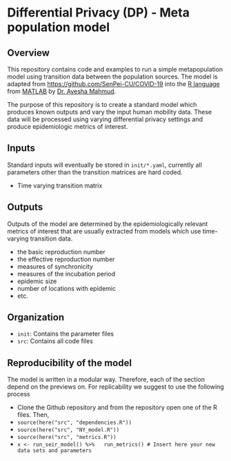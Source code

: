 # Differential Privacy (DP) - Meta population model
## Overview
This repository contains code and examples to run a simple metapopulation model
using transition data between the population sources. The model is adapted from
https://github.com/SenPei-CU/COVID-19 into the [R language](https://www.r-project.org/about.html) from [MATLAB](https://www.mathworks.com/products/matlab.html) by
[Dr. Ayesha Mahmud](https://ayeshamahmud.github.io/).

The purpose of this repository is to create a standard model which produces
known outputs and vary the input human mobility data. These data will be processed
using varying differential privacy settings and produce epidemiologic metrics
of interest.

## Inputs
Standard inputs will eventually be stored in `init/*.yaml`, currently all parameters
other than the transition matrices are hard coded.
- Time varying transition matrix

## Outputs
Outputs of the model are determined by the epidemiologically relevant metrics
of interest that are usually extracted from models which use time-varying
transition data.
- the basic reproduction number
- the effective reproduction number
- measures of synchronicity
- measures of the incubation period
- epidemic size
- number of locations with epidemic
- etc.

## Organization
- `init`: Contains the parameter files
- `src`: Contains all code files

## Reproducibility of the model 
The model is written in a modular way. Therefore, each of the section depend on the previews on. For replicability we suggest to use the following process
- Clone the Github repository and from the repository open one of the R files. Then,  
- `source(here("src", "dependencies.R"))`
- `source(here("src", "NY_model.R"))`
- `source(here("src", "metrics.R"))`
- `x <- run_seir_model() %>%   run_metrics() # Insert here your new data sets and parameters` 
